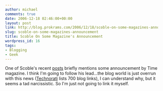 ```yaml
---
author: michael
comments: true
date: 2006-12-18 02:46:00+00:00
layout: post
link: http://blog.prokrams.com/2006/12/18/scoble-on-some-magazines-announcement/
slug: scoble-on-some-magazines-announcement
title: Scoble On Some Magazine's Announcement
wordpress_id: 16
tags:
- Blogging
- Geek
---
```


One of Scoble's recent [posts](http://scobleizer.com/2006/12/17/did-time-magazine-announce-something/trackback/) briefly mentions some announcement by Time magazine.  I think I'm going to follow his lead...the blog world is just overrun with this news ([Technorati](http://www.technorati.com/) lists 700 blog links), I can understand why, but it seems a tad narcissistic.  So I'm just not going to link it myself.
